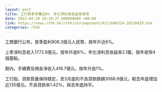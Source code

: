 ```yaml
---
layout: post
title: 工行首季多賺近6%　年化淨利息收益率收窄
date: 2022-04-29 19:19:27.000000000 +08:00
link: https://news.rthk.hk/rthk/ch/component/k2/1646324-20220429.htm
categories: rthk
---
```


工商銀行公布，首季盈利906.3億元人民幣，按年升近6%。

上季淨利息收入1772.8億元，按年升逾6%，年化淨利息收益率2.1厘，按年收窄4個基點。

期內，手續費及佣金淨收入416.7億元，按年升逾1%。

工行指，貸款質量保持穩定，至3月底的不良貸款餘額3068.9億元，較去年底增加近135億元。不良貸款率1.42%，與去年底持平。
